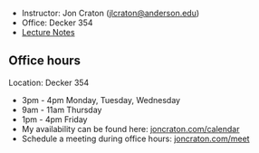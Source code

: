 <main>

- Instructor: Jon Craton (jlcraton@anderson.edu)
- Office: Decker 354
- [Lecture Notes](lectures/index.html)

Office hours
------------

Location: Decker 354

- 3pm - 4pm Monday, Tuesday, Wednesday
- 9am - 11am Thursday
- 1pm - 4pm Friday
- My availability can be found here: [joncraton.com/calendar](https://joncraton.com/calendar)
- Schedule a meeting during office hours: [joncraton.com/meet](https://joncraton.com/meet)
